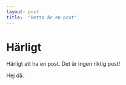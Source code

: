 ```yaml
---
layout: post
title:  "Detta är en post"
---
```


# Härligt

Härligt att ha en post. Det är ingen riktig post!

Hej då.
